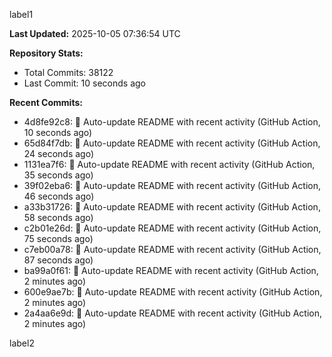 
label1 
<!-- ACTIVITY_START -->
**Last Updated:** 2025-10-05 07:36:54 UTC

**Repository Stats:**
- Total Commits: 38122
- Last Commit: 10 seconds ago

**Recent Commits:**
- 4d8fe92c8: 🤖 Auto-update README with recent activity (GitHub Action, 10 seconds ago)
- 65d84f7db: 🤖 Auto-update README with recent activity (GitHub Action, 24 seconds ago)
- 1131ea7f6: 🤖 Auto-update README with recent activity (GitHub Action, 35 seconds ago)
- 39f02eba6: 🤖 Auto-update README with recent activity (GitHub Action, 46 seconds ago)
- a33b31726: 🤖 Auto-update README with recent activity (GitHub Action, 58 seconds ago)
- c2b01e26d: 🤖 Auto-update README with recent activity (GitHub Action, 75 seconds ago)
- c7eb00a78: 🤖 Auto-update README with recent activity (GitHub Action, 87 seconds ago)
- ba99a0f61: 🤖 Auto-update README with recent activity (GitHub Action, 2 minutes ago)
- 600e9ae7b: 🤖 Auto-update README with recent activity (GitHub Action, 2 minutes ago)
- 2a4aa6e9d: 🤖 Auto-update README with recent activity (GitHub Action, 2 minutes ago)
<!-- ACTIVITY_END -->

label2
